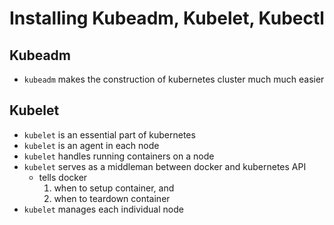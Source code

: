 # Installing Kubeadm, Kubelet, Kubectl

## Kubeadm

- `kubeadm` makes the construction of kubernetes cluster much much easier

## Kubelet

- `kubelet` is an essential part of kubernetes
- `kubelet` is an agent in each node
- `kubelet` handles running containers on a node
- `kubelet` serves as a middleman between docker and kubernetes API
    - tells docker 
        1. when to setup container, and 
        2. when to teardown container
- `kubelet` manages each individual node

#